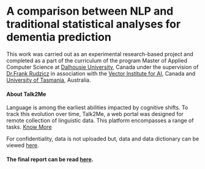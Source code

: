 # A comparison between NLP and traditional statistical analyses for dementia prediction
This work was carried out as an experimental research-based project and completed as a part of the curriculum of the program Master of Applied Computer Science at [Dalhousie University](https://www.dal.ca/faculty/computerscience/graduate-programs.html), Canada under the supervision of [Dr.Frank Rudzicz](https://web.cs.dal.ca/~rudzicz/) in association with the [Vector Institute for AI](https://vectorinstitute.ai/), Canada and [University of Tasmania](https://www.utas.edu.au/wicking), Australia.

#### About Talk2Me
Language is among the earliest abilities impacted by cognitive shifts. To track this evolution over time, Talk2Me, a web portal was designed for remote collection of linguistic data. This platform encompasses a range of tasks. [Know More](https://journals.plos.org/plosone/article?id=10.1371/journal.pone.0212342#sec001)

For confidentiality, data is not uploaded but, data and data dictionary can be viewed [here](https://rawcdn.githack.com/Chanpreet-Singh/Talk2Me-Tasmania/e2ed0bea6b72f4e118dc23fbeebcc897dcda0687/island_talk2me.html).

#### The final report can be read [here](https://github.com/Chanpreet-Singh/Talk2Me-Tasmania/blob/main/Dementia%20prediction%20-%20Statistics%20vs%20NLP.pdf).
